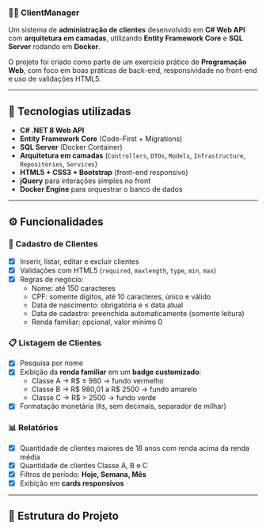 ### 🧑‍💼 ClientManager

Um sistema de **administração de clientes** desenvolvido em **C# Web API** com **arquitetura em camadas**, utilizando **Entity Framework Core** e **SQL Server** rodando em **Docker**.  

O projeto foi criado como parte de um exercício prático de **Programação Web**, com foco em boas práticas de back-end, responsividade no front-end e uso de validações HTML5.

---

## 🚀 Tecnologias utilizadas
- **C# .NET 8 Web API**
- **Entity Framework Core** (Code-First + Migrations)
- **SQL Server** (Docker Container)
- **Arquitetura em camadas** (`Controllers`, `DTOs`, `Models`, `Infrastructure`, `Repositories`, `Services`)
- **HTML5 + CSS3 + Bootstrap** (front-end responsivo)
- **jQuery** para interações simples no front
- **Docker Engine** para orquestrar o banco de dados

---

## ⚙️ Funcionalidades
### 📝 Cadastro de Clientes
- [x] Inserir, listar, editar e excluir clientes
- [x] Validações com HTML5 (`required`, `maxlength`, `type`, `min`, `max`)
- [x] Regras de negócio:
  - Nome: até 150 caracteres
  - CPF: somente dígitos, até 10 caracteres, único e válido
  - Data de nascimento: obrigatória e ≤ data atual
  - Data de cadastro: preenchida automaticamente (somente leitura)
  - Renda familiar: opcional, valor mínimo 0

### 📋 Listagem de Clientes
- [x] Pesquisa por nome
- [x] Exibição da **renda familiar** em um **badge customizado**:
  - Classe A → R$ ≤ 980 → fundo vermelho
  - Classe B → R$ 980,01 a R$ 2500 → fundo amarelo
  - Classe C → R$ > 2500 → fundo verde
- [x] Formatação monetária (`R$`, sem decimais, separador de milhar)

### 📊 Relatórios
- [x] Quantidade de clientes maiores de 18 anos com renda acima da renda média
- [x] Quantidade de clientes Classe A, B e C
- [x] Filtros de período: **Hoje, Semana, Mês**
- [x] Exibição em **cards responsivos**

---

## 📂 Estrutura do Projeto